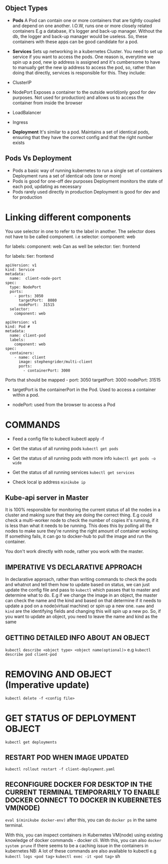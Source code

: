 ## Object Types
- __Pods__
A Pod can contain one or more containers that are tightly coupled and depend on one another. I.O.W, runs one or more closely related containers E.g a database, it's logger and back-up manager.
Without the db, the logger and back-up manager would be useless. So, these
containers with these apps can be good candidate for a pod.

- __Services__
Sets up networking in a kubernetes Cluster. You need to set up service if you want to access the pods. One reason is, everytime we spin up a pod, new ip address is assigned and it's cumbersome to have to manually get the new ip address to access the pod, so, rather than doing that directly, services is responsible for this.
They include:
- ClusterIP
  
- NodePort
  Exposes a container to the outside world(only good for dev purposes. Not used for production) and allows us to access the container from inside the browser

- LoadBalancer
  
- Ingress

- __Deployment__
  It's similar to a pod. Maintains a set of identical pods, ensuring that they have the correct config and that the right number exists


## Pods Vs Deployment
- Pods a basic way of running kubernetes to run a single set of containers
   Deployment runs a set of identical ods (one or more)
- Pods is good for one-off dev purposes
   Deployment monitors the state of each pod, updating as necessary
- Pods rarely used directly in production
   Deployment is good for dev and for production

# Linking different components
You use selector in one to refer to the label in another. The selector does not have to be called component.
i.e
  selector:
    component: web

for 
  labels:
    component: web
Can as well be
  selector:
    tier: frontend

for 
  labels:
    tier: frontend
```
apiVersion: v1
kind: Service
metadata:
  name:  client-node-port
spec:
  type: NodePort
  ports:
    - ports: 3050
      targetPort:  8080
      nodePort:  31515
  selector:
    component: web
```

```
apiVersion: v1
kind: Pod #
metadata:
  name: client-pod
  labels:
    component: web
spec:
  containers:
    - name: client
      image: stephengrider/multi-client
      ports:
        - containerPort: 3000

```

Ports that should be mapped
    - port: 3050
      targetPort:  3000
      nodePort:  31515

- targetPort is the containerPort in the Pod. Used to access a container within a pod.

- nodePort: used from the browser to access a Pod

# COMMANDS
- Feed a config file to kubectl
kubectl apply -f <filename>

- Get the status of all running pods
  `kubectl get pods`
- Get the status of all running pods with more info
  `kubectl get pods -o wide`

- Get the status of all running services
  `kubectl get services`

- Check local ip address
  `minikube ip`



## Kube-api server in Master
It is 100% responsible for monitoring the current status of all the nodes in a cluster and making sure that
they are doing the correct thing.
E.g could check a multi-worker node to check the number of copies it's running, if it is less than what it needs to be running. This does this by polling all the nodes to make sure they're running the right amount of container working. If something fails, it can go to docker-hub to pull the image and run the container.

You don't work directly with node, rather you work with the master.


## IMPERATIVE VS DECLARATIVE APPROACH

In declarative approach, rather than writing commands to check the pods and whatnot and tell them how to update based on status, we can just update the config file and pass to `kubectl` which passes that to master and determine what to do.
E.g
if we change the image in an object, the master can check the name and the kind and based on that determine if it needs to update a pod on a node(virtual machine) or spin up a new one. `name` and `kind` are the identifying fields and changing this will spin up a new po.
So, if you want to update an object, you need to leave the name and kind as the same

## GETTING DETAILED INFO ABOUT AN OBJECT
`kubectl describe <object type> <object name(optional)>`
e.g `kubectl describe pod client-pod`

# REMOVING AND OBJECT (Imperative update)
`kubectl delete -f <config file>`

# GET STATUS OF DEPLOYMENT OBJECT
`kubectl get deployments`

## RESTART POD WHEN IMAGE UPDATED
`kubectl rollout restart -f client-deployment.yaml`

## RECONFIGURE DOCKER FOR DESKTOP IN THE CURRENT TERMINAL TEMPORARILY TO ENABLE DOCKER CONNECT TO DOCKER IN KUBERNETES VM(NODE)
`eval $(minikube docker-env)`
after this, you can do `docker ps` in the same terminal.

With this, you can inspect containers in Kubernetes VM(node) using existing knowledge of docker commands - docker cli.  With this, you can also `docker system prune` if there seems to be a caching issue in the containers in kubernetes
NB: A lot of these commands are also available to kubectl
e.g
`kubectl logs <pod tag>`
`kubectl exec -it <pod tag>` sh
